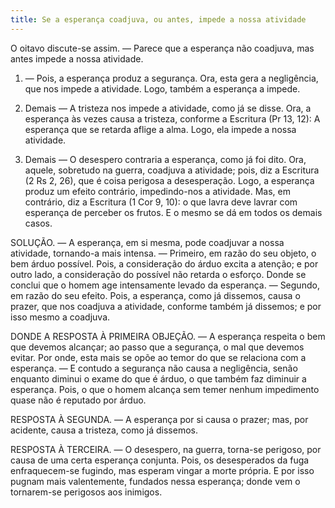 ```yaml
---
title: Se a esperança coadjuva, ou antes, impede a nossa atividade
---
```


O oitavo discute-se assim. — Parece que a esperança não coadjuva, mas antes impede a nossa atividade.  

1. — Pois, a esperança produz a segurança. Ora, esta gera a negligência, que nos impede a atividade. Logo, também a esperança a impede.  

2. Demais — A tristeza nos impede a atividade, como já se disse. Ora, a esperança às vezes causa a tristeza, conforme a Escritura (Pr 13, 12): A esperança que se retarda aflige a alma. Logo, ela impede a nossa atividade.  

3. Demais — O desespero contraria a esperança, como já foi dito. Ora, aquele, sobretudo na guerra, coadjuva a atividade; pois, diz a Escritura (2 Rs 2, 26), que é coisa perigosa a desesperação. Logo, a esperança produz um efeito contrário, impedindo-nos a atividade.  Mas, em contrário, diz a Escritura (1 Cor 9, 10): o que lavra deve lavrar com esperança de perceber os frutos. E o mesmo se dá em todos os demais casos.  

SOLUÇÃO. — A esperança, em si mesma, pode coadjuvar a nossa atividade, tornando-a mais intensa. — Primeiro, em razão do seu objeto, o bem árduo possível. Pois, a consideração do árduo excita a atenção; e por outro lado, a consideração do possível não retarda o esforço. Donde se conclui que o homem age intensamente levado da esperança. — Segundo, em razão do seu efeito. Pois, a esperança, como já dissemos, causa o prazer, que nos coadjuva a atividade, conforme também já dissemos; e por isso mesmo a coadjuva. 

DONDE A RESPOSTA À PRIMEIRA OBJEÇÃO. — A esperança respeita o bem que devemos alcançar; ao passo que a segurança, o mal que devemos evitar. Por onde, esta mais se opõe ao temor do que se relaciona com a esperança. — E contudo a segurança não causa a negligência, senão enquanto diminui o exame do que é árduo, o que também faz diminuir a esperança. Pois, o que o homem alcança sem temer nenhum impedimento quase não é reputado por árduo.  

RESPOSTA À SEGUNDA. — A esperança por si causa o prazer; mas, por acidente, causa a tristeza, como já dissemos.  

RESPOSTA À TERCEIRA. — O desespero, na guerra, torna-se perigoso, por causa de uma certa esperança conjunta. Pois, os desesperados da fuga enfraquecem-se fugindo, mas esperam vingar a morte própria. E por isso pugnam mais valentemente, fundados nessa esperança; donde vem o tornarem-se perigosos aos inimigos.
